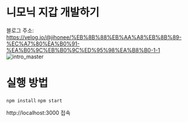 # 니모닉 지갑 개발하기
블로그 주소: https://velog.io/@jihonee/%EB%8B%88%EB%AA%A8%EB%8B%89-%EC%A7%80%EA%B0%91-%EA%B0%9C%EB%B0%9C%ED%95%98%EA%B8%B0-1-1
![intro_master](https://user-images.githubusercontent.com/89739267/145743011-16458870-dba4-4b76-9e4b-cf98e4911a3e.gif)


# 실행 방법
`npm install`
`npm start`

http://localhost:3000 접속
